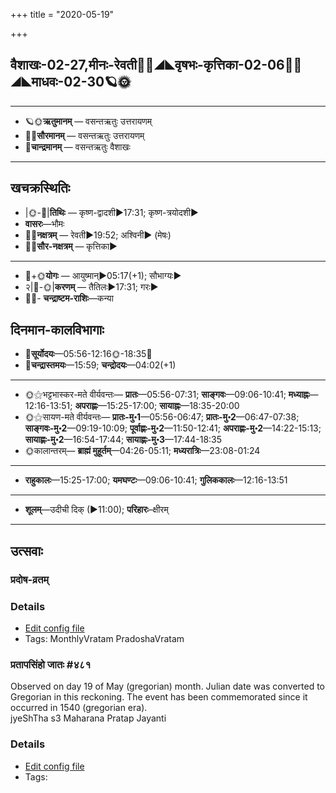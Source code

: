 +++
title = "2020-05-19"

+++
## वैशाखः-02-27,मीनः-रेवती🌛🌌◢◣वृषभः-कृत्तिका-02-06🌌🌞◢◣माधवः-02-30🪐🌞
___________________
- 🪐🌞**ऋतुमानम्** — वसन्तऋतुः उत्तरायणम्
- 🌌🌞**सौरमानम्** — वसन्तऋतुः उत्तरायणम्
- 🌛**चान्द्रमानम्** — वसन्तऋतुः वैशाखः
___________________


## खचक्रस्थितिः
- |🌞-🌛|**तिथिः** — कृष्ण-द्वादशी►17:31; कृष्ण-त्रयोदशी►  
- **वासरः**—भौमः  
- 🌌🌛**नक्षत्रम्** — रेवती►19:52; अश्विनी► (मेषः)  
- 🌌🌞**सौर-नक्षत्रम्** — कृत्तिका►  
___________________
- 🌛+🌞**योगः** — आयुष्मान्►05:17(+1); सौभाग्यः►  
- २|🌛-🌞|**करणम्** — तैतिलः►17:31; गरः►  
- 🌌🌛- **चन्द्राष्टम-राशिः**—कन्या  


## दिनमान-कालविभागाः
- 🌅**सूर्योदयः**—05:56-12:16🌞️-18:35🌇  
- 🌛**चन्द्रास्तमयः**—15:59; **चन्द्रोदयः**—04:02(+1)  
___________________
- 🌞⚝भट्टभास्कर-मते वीर्यवन्तः— **प्रातः**—05:56-07:31; **साङ्गवः**—09:06-10:41; **मध्याह्नः**—12:16-13:51; **अपराह्णः**—15:25-17:00; **सायाह्नः**—18:35-20:00  
- 🌞⚝सायण-मते वीर्यवन्तः— **प्रातः-मु॰1**—05:56-06:47; **प्रातः-मु॰2**—06:47-07:38; **साङ्गवः-मु॰2**—09:19-10:09; **पूर्वाह्णः-मु॰2**—11:50-12:41; **अपराह्णः-मु॰2**—14:22-15:13; **सायाह्णः-मु॰2**—16:54-17:44; **सायाह्णः-मु॰3**—17:44-18:35  
- 🌞कालान्तरम्— **ब्राह्मं मुहूर्तम्**—04:26-05:11; **मध्यरात्रिः**—23:08-01:24  
___________________
- **राहुकालः**—15:25-17:00; **यमघण्टः**—09:06-10:41; **गुलिककालः**—12:16-13:51  
___________________
- **शूलम्**—उदीची दिक् (►11:00); **परिहारः**–क्षीरम्  
___________________

## उत्सवाः
### प्रदोष-व्रतम्



### Details
- [Edit config file](https://github.com/sanskrit-coders/adyatithi/tree/master/time_focus/monthly/pradoSha/description_only/pradOSa-vratam.toml)
- Tags: MonthlyVratam PradoshaVratam


### प्रतापसिंहो जातः #४८१

Observed on day 19 of May (gregorian) month. Julian date was converted to Gregorian in this reckoning. The event has been commemorated since it occurred in 1540 (gregorian era).  
jyeShTha s3 Maharana Pratap Jayanti

### Details
- [Edit config file](https://github.com/sanskrit-coders/adyatithi/tree/master/mahApuruSha/xatra-later/gregorian/day/05/19/pratApasiMho_jAtaH.toml)
- Tags: 


